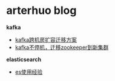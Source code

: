 # arterhuo blog
**kafka**
  - [kafka跨机房扩容迁移方案](https://github.com/arterhuo/blog/blob/master/kafka-1.md)
  - [kafka不停机，迁移zookeeper到新集群](https://github.com/arterhuo/blog/blob/master/kafka-2.md)

**elasticsearch**
  - [es使用经验](https://github.com/arterhuo/blog/wiki/es%E4%BD%BF%E7%94%A8%E7%BB%8F%E9%AA%8C)

